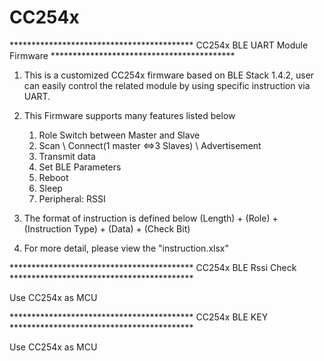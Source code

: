 # CC254x

****************************************** CC254x BLE UART Module Firmware ******************************************

1) This is a customized CC254x firmware based on BLE Stack 1.4.2, user can easily control the related module by using specific instruction via UART.

2) This Firmware supports many features listed below
	1. Role Switch between Master and Slave
    2. Scan \ Connect(1 master <=>3 Slaves) \ Advertisement
    3. Transmit data
    4. Set BLE Parameters
    5. Reboot
    6. Sleep
    7. Peripheral: RSSI

3) The format of instruction is defined below
(Length) + (Role) + (Instruction Type) + (Data) + (Check Bit)

4) For more detail, please view the "instruction.xlsx"

****************************************** CC254x BLE Rssi Check ******************************************

 Use CC254x as MCU
 

****************************************** CC254x BLE KEY ******************************************

 Use CC254x as MCU



